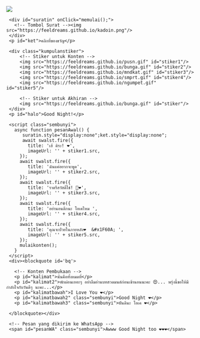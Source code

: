 <html><meta charset='UTF-8'/><meta content='width=device-width, initial-scale=1, user-scalable=1, minimum-scale=1, maximum-scale=5' name='viewport'/><meta content='IE=edge' http-equiv='X-UA-Compatible'/>
  
  <link rel="preconnect" href="https://fonts.googleapis.com">
  <link rel="preconnect" href="https://fonts.gstatic.com" crossorigin>
  <link href="https://fonts.googleapis.com/css2?family=Work+Sans:wght@400;700&display=swap" rel="stylesheet">
  <link href="https://fonts.googleapis.com/css2?family=Ubuntu:wght@400;700&display=swap" rel="stylesheet">
  <link href="https://fonts.googleapis.com/css2?family=Dancing+Script&display=swap" rel="stylesheet">
  
  <script src="https://cdn.jsdelivr.net/npm/sweetalert2@11.0.19/dist/sweetalert2.all.min.js"></script>
  <script src="https://kit.fontawesome.com/4f3ce16e3e.js" crossorigin="anonymous"></script><link href="https://feeldreams.github.io/night/style.css" rel="stylesheet" type="text/css" />

<head>
<title>Script HTML Night</title>
<!-- 

  Made with love by Rayys!
  
     Blog: https://PalingIT.com
     Instagram: @rayyarrr
     TikTok: @rayy4r
     Email: rayyar0703@gmail.com
     
  Thanks to all <3
  
-->
</head>
<body>
	
   <!-- Ganti Audio di sini -->
   <audio src="https://feeldreams.github.io/fullsenyum.mp3" id="linkmp3" class="sembunyi"></audio>
   
   <div id="bodyblur">
     <!-- Wallpaper --><img src="https://feeldreams.github.io/nightin.jpeg" id="wallpaper"/><div id="beneranblur"></div>
   </div>
   
   <div id='Content'>

     <div id="suratin" onClick="memulai();">
       <!-- Tombol Surat --><img src="https://feeldreams.github.io/kadoin.png"/>
     </div>
     <p id="ket">คลิกที่ของขวัญ</p>

     <div class="kumpulanstiker">
         <!-- Stiker untuk Konten -->
         <img src="https://feeldreams.github.io/pusn.gif" id="stiker1"/>
         <img src="https://feeldreams.github.io/bunga.gif" id="stiker2"/>
         <img src="https://feeldreams.github.io/mndkat.gif" id="stiker3"/>
         <img src="https://feeldreams.github.io/smprt.gif" id="stiker4"/>
         <img src="https://feeldreams.github.io/ngumpet.gif" id="stiker5"/>

         <!-- Stiker untuk Akhiran -->
         <img src="https://feeldreams.github.io/bunga.gif" id="stiker"/>
     </div>
     <p id="halo">Good Night!</p>

     <script class="sembunyi">
       async function pesanAwal() {
          suratin.style="display:none";ket.style="display:none";
          await swalst.fire({
            title: 'เฮ้ คิระ! ❤️',
            imageUrl: '' + stiker1.src,
         });   	
         await swalst.fire({
            title: 'ฉันแค่อยากจะพูด',
            imageUrl: '' + stiker2.src,
         });
         await swalst.fire({
            title: 'ราตรีสวัสดิ์ใช่! 🤭❤️',
            imageUrl: '' + stiker3.src,
         });
         await swalst.fire({
            title: 'อย่านอนดึกนะ โอเคไหม ',
            imageUrl: '' + stiker4.src,
         });
         await swalst.fire({
            title: 'คุณจะป่วยในภายหลัง❤️  &#x1F60A; ',
            imageUrl: '' + stiker5.src,
         });
         mulaikonten();
       }
     </script>
     <div><blockquote id='bq'>

       <!-- Konten Pembukaan -->
       <p id="kalimat">นั่นคือทั้งหมดที่</p>
       <p id="kalimat2">พักผ่อนเยอะๆ อย่าลืมอ่านบทสวดมนต์ก่อนเข้านอนนะคะ 😍... พรุ่งนี้ขอให้มีกำลังใจกับวันดีๆ นะคะ...</p>
       <p id="kalimatbawah">I Love You ❤️</p> 
       <p id="kalimatbawah2" class="sembunyi">Good Night ❤️</p> 
       <p id="kalimatbawah3" class="sembunyi">ฝันดีนะ โอเค ❤️</p> 

     </blockquote></div>

     <!-- Pesan yang dikirim ke WhatsApp -->
     <span id="pesanWA" class="sembunyi">Awww Good Night too ❤️❤️❤️</span>
     
   </div>

<!-- Jangan Edit Bagian Ini --><script>
  ftom=0;aksift=0;ftganti=0;flag=1;flagg=1;fungsi=0;fungsiAwal=0;fungsitimer=0;vketikhalo=halo.innerHTML;
  halo.innerHTML = "";var ahalo=0,vketikhalo;pesanwhatsapp = pesanWA.innerHTML;
  Content.style = "opacity:1;margin-top:16vh;";
  
  

  const body = document.querySelector("body");const swalst = Swal.mixin({timer: 2300, allowOutsideClick: false, showConfirmButton: false, timerProgressBar: true, imageHeight: 90,}); const swals = Swal.mixin({allowOutsideClick: false, cancelButtonColor: '#FF0040', imageWidth: 100, imageHeight: 100,});
  audio = new Audio('' + linkmp3.src);
  
  function createHeart() {const heart = document.createElement("div"); heart.className = "fas fa-heart"; heart.style.left = (Math.random() * 90)+"vw"; heart.style.animationDuration = (Math.random()*3)+2+"s"; body.appendChild(heart);} setInterval(function name(params) {var heartArr = document.querySelectorAll(".fa-heart"); if (heartArr.length > 100) {heartArr[0].remove()}},100);
</script>
<script src="https://feeldreams.github.io/night/script.js"></script>
<!-- Sampai Sini -->
</body>
</html>
